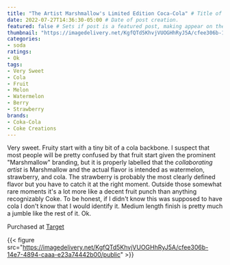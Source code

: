 ```yaml
---
title: "The Artist Marshmallow's Limited Edition Coca-Cola" # Title of the blog post.
date: 2022-07-27T14:36:30-05:00 # Date of post creation.
featured: false # Sets if post is a featured post, making appear on the home page side bar.
thumbnail: "https://imagedelivery.net/KgfQTd5KhvjVUOGHhRyJ5A/cfee306b-14e7-4894-caaa-e23a74442b00/thumb"
categories:
- soda
ratings:
- Ok
tags:
- Very Sweet
- Cola
- Fruit
- Melon
- Watermelon
- Berry
- Strawberry
brands:
- Coka-Cola
- Coke Creations
---
```


Very sweet. Fruity start with a tiny bit of a cola backbone. I suspect that most people will be pretty confused by that fruit start given the prominent "Marshmallow" branding, but it is properly labelled that the _collaborating artist_ is Marshmallow and the actual flavor is intended as watermelon, strawberry, and cola. The strawberry is probably the most clearly defined flavor but you have to catch it at the right moment. Outside those somewhat rare moments it's a lot more like a decent fruit punch than anything recognizably Coke. To be honest, if I didn't know this was supposed to have cola I don't know that I would identify it. Medium length finish is pretty much a jumble like the rest of it. Ok.

Purchased at [Target](https://target.com)

{{< figure src="https://imagedelivery.net/KgfQTd5KhvjVUOGHhRyJ5A/cfee306b-14e7-4894-caaa-e23a74442b00/public" >}}
